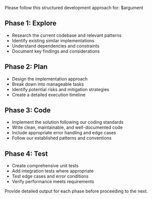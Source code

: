 Please follow this structured development approach for: $argument

## Phase 1: Explore
- Research the current codebase and relevant patterns
- Identify existing similar implementations
- Understand dependencies and constraints
- Document key findings and considerations

## Phase 2: Plan
- Design the implementation approach
- Break down into manageable tasks
- Identify potential risks and mitigation strategies
- Create a detailed execution timeline

## Phase 3: Code
- Implement the solution following our coding standards
- Write clean, maintainable, and well-documented code
- Include appropriate error handling and edge cases
- Follow our established patterns and conventions

## Phase 4: Test
- Create comprehensive unit tests
- Add integration tests where appropriate
- Test edge cases and error conditions
- Verify performance meets requirements

Provide detailed output for each phase before proceeding to the next.